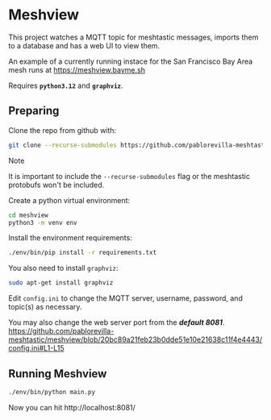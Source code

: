 # Meshview

This project watches a MQTT topic for meshtastic messages, imports them to a
database and has a web UI to view them.

An example of a currently running instace for the San Francisco Bay Area mesh runs at https://meshview.bayme.sh

Requires **`python3.12`** and **`graphviz`**.

## Preparing

Clone the repo from github with:
``` bash 
git clone --recurse-submodules https://github.com/pablorevilla-meshtastic/meshview.git
```
> [!NOTE]
> It is important to include the `--recurse-submodules` flag or the meshtastic protobufs won't be included.

Create a python virtual environment:
``` bash
cd meshview
python3 -m venv env
```
Install the environment requirements:
``` bash
./env/bin/pip install -r requirements.txt
```
You also need to install `graphviz`:
``` bash
sudo apt-get install graphviz
```
Edit `config.ini` to change the MQTT server, username, password, and topic(s) as necessary. 

You may also change the web server port from the ***default 8081***.
https://github.com/pablorevilla-meshtastic/meshview/blob/20bc89a21feb23b0dde51e10e21638c11f4e4443/config.ini#L1-L15

## Running Meshview

``` bash
./env/bin/python main.py
```
Now you can hit http://localhost:8081/
